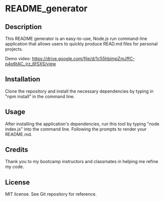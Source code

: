 # README_generator

## Description

This README generator is an easy-to-use, Node.js run command-line application that allows users to quickly produce READ.md files for personal projects. 

Demo video: https://drive.google.com/file/d/1c55hbimpZmJffC-p4p6tAC_jrz_6fSXS/view


## Installation

Clone the repository and install the necessary dependencies by typing in "npm install" in the command line. 

## Usage

After installing the application's dependencies, run this tool by typing "node index.js" into the command line. Following the prompts to render your README.md. 


## Credits

Thank you to my bootcamp instructors and classmates in helping me refine my code. 

## License

MIT license. See Git repository for reference. 